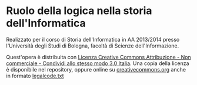 Ruolo della logica nella storia dell'Informatica
===================================================

Realizzato per il corso di Storia dell'Informatica in AA 2013/2014 presso l'Università degli Studi di Bologna, facoltà di Scienze dell'Informazione.

Quest'opera è distribuita con [Licenza Creative Commons Attribuzione - Non commerciale - Condividi allo stesso modo 3.0 Italia](http://creativecommons.org/licenses/by-nc-sa/3.0/it/).
Una copia della licenza è disponibile nel repository, oppure online su [creativecommons.org](http://creativecommons.org/licenses/by-nc-sa/3.0/it/legalcode) anche in formato [legalcode.txt](http://creativecommons.org/licenses/by-nc-sa/3.0/legalcode.txt)
